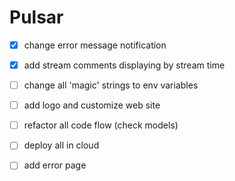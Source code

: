 # Pulsar

- [x] change error message notification
- [x] add stream comments displaying by stream time
- [ ] change all 'magic' strings to env variables
- [ ] add logo and customize web site
- [ ] refactor all code flow (check models)
- [ ] deploy all in cloud
- [ ] add error page

